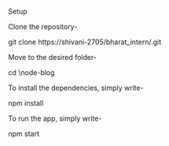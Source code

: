 Setup

Clone the repository-

git clone https://shivani-2705/bharat_intern/.git

Move to the desired folder-

cd \node-blog

To install the dependencies, simply write-

npm install

To run the app, simply write-

npm start
